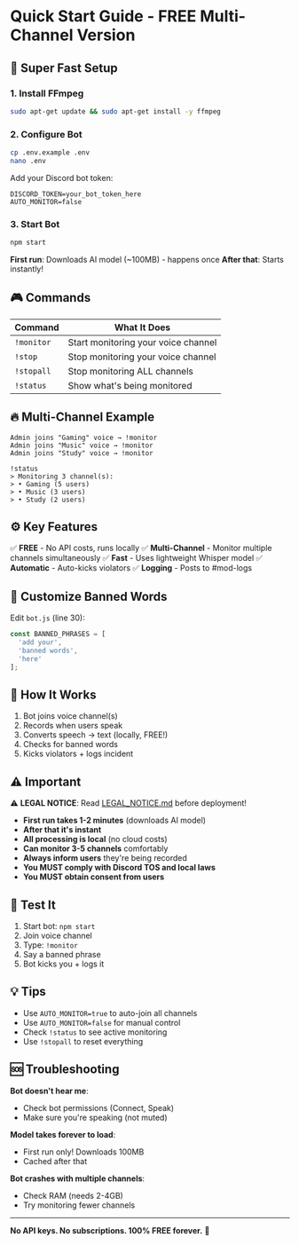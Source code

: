 # Quick Start Guide - FREE Multi-Channel Version

## 🚀 Super Fast Setup

### 1. Install FFmpeg
```bash
sudo apt-get update && sudo apt-get install -y ffmpeg
```

### 2. Configure Bot
```bash
cp .env.example .env
nano .env
```

Add your Discord bot token:
```env
DISCORD_TOKEN=your_bot_token_here
AUTO_MONITOR=false
```

### 3. Start Bot
```bash
npm start
```

**First run**: Downloads AI model (~100MB) - happens once
**After that**: Starts instantly!

## 🎮 Commands

| Command | What It Does |
|---------|--------------|
| `!monitor` | Start monitoring your voice channel |
| `!stop` | Stop monitoring your voice channel |
| `!stopall` | Stop monitoring ALL channels |
| `!status` | Show what's being monitored |

## 🔥 Multi-Channel Example

```
Admin joins "Gaming" voice → !monitor
Admin joins "Music" voice → !monitor  
Admin joins "Study" voice → !monitor

!status
> Monitoring 3 channel(s):
> • Gaming (5 users)
> • Music (3 users)
> • Study (2 users)
```

## ⚙️ Key Features

✅ **FREE** - No API costs, runs locally
✅ **Multi-Channel** - Monitor multiple channels simultaneously
✅ **Fast** - Uses lightweight Whisper model
✅ **Automatic** - Auto-kicks violators
✅ **Logging** - Posts to #mod-logs

## 📝 Customize Banned Words

Edit `bot.js` (line 30):
```javascript
const BANNED_PHRASES = [
  'add your',
  'banned words',
  'here'
];
```

## 🤖 How It Works

1. Bot joins voice channel(s) 
2. Records when users speak
3. Converts speech → text (locally, FREE!)
4. Checks for banned words
5. Kicks violators + logs incident

## ⚠️ Important

⚠️ **LEGAL NOTICE**: Read [LEGAL_NOTICE.md](LEGAL_NOTICE.md) before deployment!

- **First run takes 1-2 minutes** (downloads AI model)
- **After that it's instant**
- **All processing is local** (no cloud costs)
- **Can monitor 3-5 channels** comfortably
- **Always inform users** they're being recorded
- **You MUST comply with Discord TOS and local laws**
- **You MUST obtain consent from users**

## 🎯 Test It

1. Start bot: `npm start`
2. Join voice channel
3. Type: `!monitor`
4. Say a banned phrase
5. Bot kicks you + logs it

## 💡 Tips

- Use `AUTO_MONITOR=true` to auto-join all channels
- Use `AUTO_MONITOR=false` for manual control
- Check `!status` to see active monitoring
- Use `!stopall` to reset everything

## 🆘 Troubleshooting

**Bot doesn't hear me**:
- Check bot permissions (Connect, Speak)
- Make sure you're speaking (not muted)

**Model takes forever to load**:
- First run only! Downloads 100MB
- Cached after that

**Bot crashes with multiple channels**:
- Check RAM (needs 2-4GB)
- Try monitoring fewer channels

---

**No API keys. No subscriptions. 100% FREE forever.** 🎉
